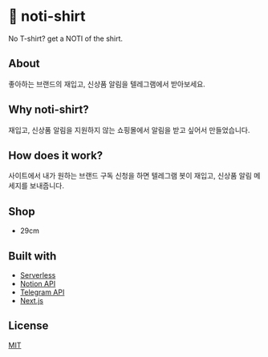 # 👕 noti-shirt
No T-shirt? get a NOTI of the shirt.

## About
좋아하는 브랜드의 재입고, 신상품 알림을 텔레그램에서 받아보세요.

## Why noti-shirt?
재입고, 신상품 알림을 지원하지 않는 쇼핑몰에서 알림을 받고 싶어서 만들었습니다.

## How does it work?
사이트에서 내가 원하는 브랜드 구독 신청을 하면 텔레그램 봇이 재입고, 신상품 알림 메세지를 보내줍니다.

## Shop
- 29cm

## Built with
- [Serverless](https://www.serverless.com/)
- [Notion API](https://developers.notion.com/)
- [Telegram API](https://core.telegram.org/)
- [Next.js](https://nextjs.org/)

## License
[MIT](https://github.com/iicdii/noti-shirt/blob/main/LICENSE)
